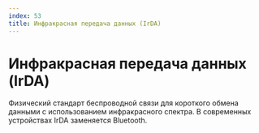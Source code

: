 ```yaml
---
index: 53
title: Инфракрасная передача данных (IrDA)
---
```

# Инфракрасная передача данных (IrDA)

Физический стандарт беспроводной связи для короткого обмена данными с использованием инфракрасного спектра. В современных устройствах IrDA заменяется Bluetooth.